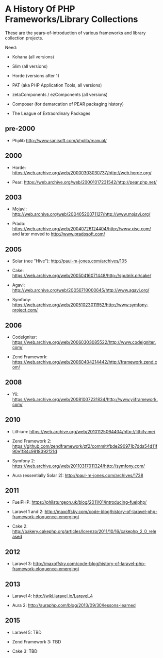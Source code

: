 # A History Of PHP Frameworks/Library Collections

These are the years-of-introduction of various frameworks and library collection projects.

Need:

- Kohana (all versions)

- Slim (all versions)

- Horde (versions after 1)

- PAT (aka PHP Application Tools, all versions)

- zetaComponents / ezComponents (all versions)

- Composer (for demarcation of PEAR packaging history)

- The League of Extraordinary Packages


## pre-2000

- Phplib <http://www.sanisoft.com/phplib/manual/>

## 2000

- Horde: <https://web.archive.org/web/20000303030737/http://web.horde.org/>

- Pear: <https://web.archive.org/web/20001017231542/http://pear.php.net/>

## 2003

- Mojavi: <http://web.archive.org/web/20040520071127/http://www.mojavi.org/>

- Prado: <https://web.archive.org/web/20040726124404/http://www.xisc.com/> and later moved to  <http://www.pradosoft.com/>

## 2005

- Solar (nee "Hive"): <http://paul-m-jones.com/archives/105>

- Cake: <https://web.archive.org/web/20050416071448/http://sputnik.pl/cake/>

- Agavi: <http://web.archive.org/web/20050710000645/http://www.agavi.org/>

- Symfony: <https://web.archive.org/web/20051023011952/http://www.symfony-project.com/>

## 2006

- CodeIgniter: <https://web.archive.org/web/20060303085522/http://www.codeigniter.com/>

- Zend Framework: <https://web.archive.org/web/20060404214442/http://framework.zend.com/>

## 2008

- Yii: <https://web.archive.org/web/20081007231834/http://www.yiiframework.com/>


## 2010

- Lithium: <https://web.archive.org/web/20101125064404/http://lithify.me/>

- Zend Framework 2: <https://github.com/zendframework/zf2/commit/fbde290971b7dda54d11f90e1f84c9818392f21d>

- Symfony 2: <https://web.archive.org/web/20110317011324/http://symfony.com/>

- Aura (essentially Solar 2): <http://paul-m-jones.com/archives/1738>

## 2011

- FuelPHP: https://philsturgeon.uk/blog/2011/01/introducing-fuelphp/

- Laravel 1 and 2: <http://maxoffsky.com/code-blog/history-of-laravel-php-framework-eloquence-emerging/>

- Cake 2: <http://bakery.cakephp.org/articles/lorenzo/2011/10/16/cakephp_2_0_released>

## 2012

- Laravel 3: <http://maxoffsky.com/code-blog/history-of-laravel-php-framework-eloquence-emerging/>

## 2013

- Laravel 4: <http://wiki.laravel.io/Laravel_4>

- Aura 2: <http://auraphp.com/blog/2013/09/30/lessons-learned>

## 2015

- Laravel 5: TBD

- Zend Framework 3: TBD

- Cake 3: TBD


